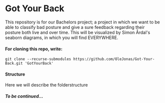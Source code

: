 # Got Your Back

This repository is for our Bachelors project; a project in which we want to be able to classify bad posture and give a sure feedback regarding their posture both live and over time. This will be visualized by Simon Årdal's seaborn diagrams, in which you will find EVERYWHERE.

#### For cloning this repo, write:

`git clone --recurse-submodules https://github.com/OleJonas/Got-Your-Back.git 'GotYourBack'`

#### Structure

Here we will describe the folderstructure



##### To be continued...

